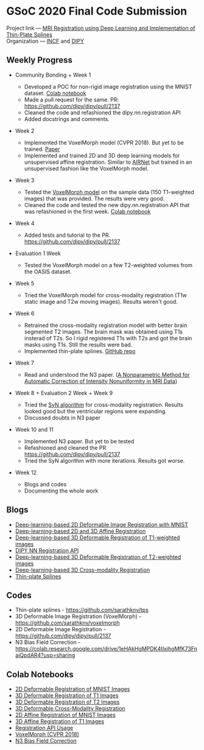 # GSoC 2020 Final Code Submission

Project link — [MRI Registration using Deep Learning and Implementation of Thin-Plate Splines](https://summerofcode.withgoogle.com/projects/#6582514342166528)  
Organization — [INCF](https://www.incf.org/) and [DIPY](https://www.dipy.org/)

## Weekly Progress  

- Community Bonding + Week 1
  - Developed a POC for non-rigid image registration using the MNIST dataset. [Colab notebook](https://colab.research.google.com/drive/1fTzz1aT2sb8oAXRO1-dr6O_IR6dof36e?usp=sharing)  
  - Made a pull request for the same. PR: https://github.com/dipy/dipy/pull/2137
  - Cleaned the code and refashioned the dipy.nn.registration API
  - Added docstrings and comments.

- Week 2
  - Implemented the VoxelMorph model (CVPR 2018). But yet to be trained. [Paper](https://openaccess.thecvf.com/content_cvpr_2018/papers/Balakrishnan_An_Unsupervised_Learning_CVPR_2018_paper.pdf)  
   - Implemented and trained 2D and 3D deep learning models for unsupervised affine registration. Similar to [AIRNet](https://arxiv.org/abs/1810.02583) but trained in an unsupervised fashion like the VoxelMorph model.

- Week 3
  - Tested the [VoxelMorph model](https://openaccess.thecvf.com/content_cvpr_2018/papers/Balakrishnan_An_Unsupervised_Learning_CVPR_2018_paper.pdf) on the sample data (150 T1-weighted images) that was provided. The results were very good.  
  - Cleaned the code and tested the new dipy.nn.registration API that was refashioned in the first week. [Colab notebook](https://colab.research.google.com/drive/1YnGZX43_UzrtWnqI8ZkzLjvprc2kDGk9?usp=sharing)  

- Week 4  
  - Added tests and tutorial to the PR. https://github.com/dipy/dipy/pull/2137
  
- Evaluation 1 Week
   - Tested the VoxelMorph model on a few T2-weighted volumes from the OASIS dataset.

- Week 5
  - Tried the VoxelMorph model for cross-modality registration (T1w static image and T2w moving images). Results weren't good.
 
- Week 6
  - Retrained the cross-modality registration model with better brain segmented T2 images. The brain mask was obtained using T1s insterad of T2s. So I rigid registered T1s with T2s and got the brain masks using T1s. Still the results were bad.
  - Implemented thin-plate splines. [GitHub repo](https://github.com/sarathknv/tps)

- Week 7
  - Read and understood the N3 paper. ([A Nonparametric Method for Automatic Correction
of Intensity Nonuniformity in MRI Data](https://www.nitrc.org/docman/view.php/6/880/sled.pdf))


- Week 8 + Evaluation 2 Week + Week 9
  - Tried the [SyN algorithm](https://www.dipy.org/documentation/1.1.1./examples_built/syn_registration_3d/#example-syn-registration-3d) for cross-modality registration. Results looked good but the ventricular regions were expanding.
  - Discussed doubts in N3 paper


- Week 10 and 11
  - Implemented N3 paper. But yet to be tested
  - Refashioned and cleaned the PR https://github.com/dipy/dipy/pull/2137
  - Tried the SyN algorithm with more iterations. Results got worse.

- Week 12
  - Blogs and codes
  - Documenting the whole work


## Blogs
- [Deep-learning-based 2D Deformable Image Registration with MNIST](https://github.com/sarathknv/gsoc2020/blob/master/blogs/Deep-learning-based%202D%20Deformable%20Image%20Registration%20with%20MNIST.md)
- [Deep-learning-based 2D and 3D Affine Registration](https://github.com/sarathknv/gsoc2020/blob/master/blogs/Deep-learning-based%202D%20and%203D%20Affine%20Registration.md)
- [Deep-learning-based 3D Deformable Registration of T1-weighted images](https://github.com/sarathknv/gsoc2020/blob/master/blogs/Deep-learning-based%203D%20Deformable%20Registration%20of%20T1-weighted%20images.md)
- [DIPY NN Registration API](https://github.com/sarathknv/gsoc2020/blob/master/blogs/DIPY%20NN%20Registration%20API.md)
- [Deep-learning-based 3D Deformable Registration of T2-weighted images](https://github.com/sarathknv/gsoc2020/blob/master/blogs/Deep-learning-based%203D%20Deformable%20Registration%20of%20T2-weighted%20Images.md)
- [Deep-learning-based 3D Cross-modality Registration](https://github.com/sarathknv/gsoc2020/blob/master/blogs/Deep-learning-based%203D%20Cross-modality%20Registration.md)
- [Thin-plate Splines](https://github.com/sarathknv/gsoc2020/blob/master/blogs/Thin-Plate%20Splines.md)


## Codes
- Thin-plate splines - https://github.com/sarathknv/tps
- 3D Deformable Image Registration (VoxelMorph) - https://github.com/sarathknv/voxelmorph
- 2D Deformable Image Registration - https://github.com/dipy/dipy/pull/2137
- N3 Bias Field Correction - https://colab.research.google.com/drive/1eHAkHgMPDK4tlxihgMfK73FnaiQpdAR4?usp=sharing

## Colab Notebooks
- [2D Deformable Registration of MNIST Images](https://colab.research.google.com/drive/1r7-uPSq9zPugOl-K89j6L5jTFR4hSumY?usp=sharing)
- [3D Deformable Registration of T1 Images](https://colab.research.google.com/drive/1-lPuD4vRCeihKYMQKDDXLYq1dxm-3tJR?usp=sharing)
- [3D Deformable Registration of T2 Images](https://colab.research.google.com/drive/18fgNS8ifnzWmehyY85VtR0iskYnJHqQ3?usp=sharing)
- [3D Deformable Cross-Modality Registration](https://colab.research.google.com/drive/1f5a64-rWMTsC3irVjyTQ3le6JPH1c6F0?usp=sharing)
- [2D Affine Registration of MNIST Images](https://colab.research.google.com/drive/1aTca_cn8O_y5-PmSkXS_XKgaJAMZuBMr?usp=sharing)
- [3D Affine Registration of T1 Images](https://colab.research.google.com/drive/1x8Lk5V7p6N5eAaX3lJ6vVKjal3YwaEOo?usp=sharing)
- [Registration API Usage](https://colab.research.google.com/drive/1YnGZX43_UzrtWnqI8ZkzLjvprc2kDGk9?usp=sharing)
- [VoxelMorph (CVPR 2018)](https://colab.research.google.com/drive/1-lPuD4vRCeihKYMQKDDXLYq1dxm-3tJR?usp=sharing)
- [N3 Bias Field Correction](https://colab.research.google.com/drive/1eHAkHgMPDK4tlxihgMfK73FnaiQpdAR4?usp=sharing)

